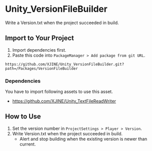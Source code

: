 # Unity_VersionFileBuilder

Write a Version.txt when the project succeeded in build.

## Import to Your Project

1. Import dependencies first.
2. Paste this code into ``PackageManager > Add package from git URL``.

```
https://github.com/XJINE/Unity_VersionFileBuilder.git?path=/Packages/VersionFileBuilder
```

### Dependencies

You have to import following assets to use this asset.

- https://github.com/XJINE/Unity_TextFileReadWriter

## How to Use

1. Set the version number in ``ProjectSettings > Player > Version``.
2. Write Version.txt when the project succeeded in build.
    - Alert and stop building when the existing version is newer than current.
